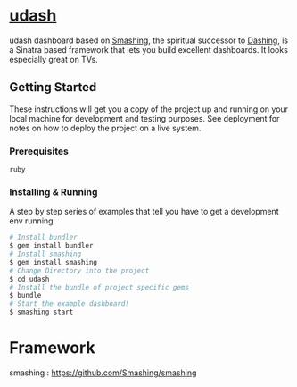 # [udash](https://github.com/Apex1000/udash)

udash dashboard based on [Smashing](https://github.com/Smashing/smashing), the spiritual successor to [Dashing](https://github.com/Shopify/dashing), is a Sinatra based framework that lets you build excellent dashboards. It looks especially great on TVs.

## Getting Started

These instructions will get you a copy of the project up and running on your local machine for development and testing purposes. See deployment for notes on how to deploy the project on a live system.

### Prerequisites

```
ruby
```
### Installing & Running

A step by step series of examples that tell you have to get a development env running

```bash
# Install bundler
$ gem install bundler
# Install smashing
$ gem install smashing
# Change Directory into the project
$ cd udash
# Install the bundle of project specific gems
$ bundle
# Start the example dashboard!
$ smashing start
```

# Framework 
smashing : https://github.com/Smashing/smashing